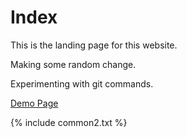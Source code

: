 # Index

This is the landing page for this website.

Making some random change.

Experimenting with git commands.

[Demo Page](demo.md)

{% include common2.txt %}
